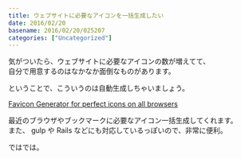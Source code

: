 ```yaml
---
title: ウェブサイトに必要なアイコンを一括生成したい
date: 2016/02/20
basename: 2016/02/20/025207
categories: ["Uncategorized"]
---
```


気がついたら、ウェブサイトに必要なアイコンの数が増えてて、  
自分で用意するのはなかなか面倒なものがあります。

ということで、こういうのは自動生成しちゃいましょう。

[Favicon Generator for perfect icons on all browsers](http://realfavicongenerator.net/)

最近のブラウザやブックマークに必要なアイコン一括生成してくれます。  
また、 gulp や Rails などにも対応しているっぽいので、非常に便利。

ではでは。
